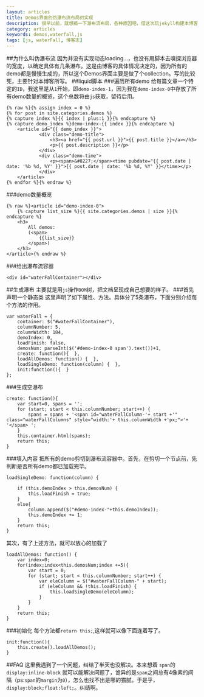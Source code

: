 ```yaml
---
layout: articles
title: Demos界面的伪瀑布流布局的实现
description: 很早以前，就想搞一下瀑布流布局，各种原因吧，借这次玩jekyll构建本博客的机会，稍微玩一下瀑布流。
category: articles
keywords: demos,waterfall,js
tags: [js, waterFall, 博客志]
---
```

##为什么叫伪瀑布流
因为并没有实现动态loading...，也没有用脚本去嗅探浏览器的宽度，以确定具体有几条瀑布。这是由博客的具体情况决定的，因为所有的demo都是慢慢生成的，所以这个Demos界面主要是做了个collection。写的比较死，主要针对本博客所写。
##liquid脚本
###遍历所有demo
给每篇文章一个特定的`ID`，我这里是从`1`开始，即`demo-index-1`，因为我在`demo-index-0`中存放了所有demo数量的概览，这个总数将由`js`获取，留待后用。

	{% raw %}{% assign index = 0 %}
    {% for post in site.categories.demos %}
    {% capture index %}{{ index | plus:1 }}{% endcapture %}
    {% capture demo_index %}demo-index-{{ index }}{% endcapture %}
        <article id="{{ demo_index }}">
                <div class="demo-title">
                    <h3><a href="{{ post.url }}">{{ post.title }}</a></h3>
                    <p>{{ post.description }}</p>
                </div>
                <div class="demo-time">
                    <p><span>&#8227;</span><time pubdate="{{ post.date | date: '%b %d, %Y' }}">{{ post.date | date: '%b %d, %Y' }}</time></p>
                </div>
        </article>
    {% endfor %}{% endraw %}

###demo数量概览

	{% raw %}<article id="demo-index-0">
        {% capture list_size %}{{ site.categories.demos | size }}{% endcapture %}
        <h3>
            All demos:
            (<span>
                {{list_size}}
            </span>)
        </h3>         
    </article>{% endraw %}

###给出瀑布流容器

	<div id="waterFallContainer"></div>

##生成瀑布
主要就是用`js`操作`DOM`树，把文档呈现成自己想要的样子。
###首先声明一个静态类
这里声明了如下属性、方法。具体分了5条瀑布，下面分别介绍每个方法的作用。
	
	var waterFall = {
    	container: $("#waterFallContainer"),
    	columnNumber: 5,
    	columnWidth: 184,
    	demoIndex: 0,
    	loadFinish: false,
    	demosNum: parseInt($('#demo-index-0 span').text())+1,
    	create: function(){  },
    	loadAllDemos: function() {	},
    	loadSingleDemo: function(column) {	},
    	init:function(){  }
	};

###生成空瀑布
	
	create: function(){
        var start=0, spans = '';
        for (start; start < this.columnNumber; start++) {
            spans = spans + '<span id="waterFallColumn-'+ start +'" class="waterFallColumns" style="width:'+ this.columnWidth +'px;">'+ '</span> ';
        }
        this.container.html(spans);
        return this;
    }

###填入内容
把所有的demo剪切到瀑布流容器中。首先，在剪切一个节点前，先判断是否所有demo都已加载完毕。

	loadSingleDemo: function(column) {
        
        if (this.demoIndex > this.demosNum) {
            this.loadFinish = true;
        }
        else{
            column.append($("#demo-index-"+this.demoIndex));
            this.demoIndex += 1;
        }
        return this;
    }

其次，有了上述方法，就可以放心的加载了

	loadAllDemos: function() {
        var index=0;
        for(index;index<this.demosNum;index +=5){
            var start = 0;
            for (start; start < this.columnNumber; start++) {
                var eleColumn = $("#waterFallColumn-" + start);
                if (eleColumn && !this.loadFinish) {
                    this.loadSingleDemo(eleColumn);
                }           
            }
        }
        return this;
    }
###初始化
每个方法都`return this;`,这样就可以像下面连着写了。

	init:function(){
        this.create().loadAllDemos();
    }

##FAQ
这里我遇到了一个问题，纠结了半天也没解决。本来想着 `span`的`display:inline-block` 就可以能解决问题了，诡异的是`span`之间总有4像素的间隔（ps:`span`的`margin`为`0`），怎么也找不出是哪的猫腻。于是乎，`display:block;float:left;`。纠结啊。